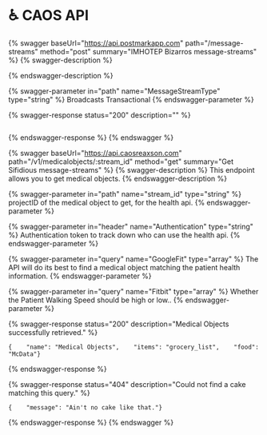# ♿ CAOS API

{% swagger baseUrl="https://api.postmarkapp.com" path="/message-streams" method="post" summary="IMHOTEP Bizarros message-streams" %}
{% swagger-description %}

{% endswagger-description %}

{% swagger-parameter in="path" name="MessageStreamType" type="string" %}
Broadcasts Transactional
{% endswagger-parameter %}

{% swagger-response status="200" description="" %}
```
```
{% endswagger-response %}
{% endswagger %}

{% swagger baseUrl="https://api.caosreaxson.com" path="/v1/medicalobjects/:stream_id" method="get" summary="Get Sifidious message-streams" %}
{% swagger-description %}
This endpoint allows you to get medical objects.
{% endswagger-description %}

{% swagger-parameter in="path" name="stream_id" type="string" %}
projectID of the medical object to get, for the health api.
{% endswagger-parameter %}

{% swagger-parameter in="header" name="Authentication" type="string" %}
Authentication token to track down who can use the health api.
{% endswagger-parameter %}

{% swagger-parameter in="query" name="GoogleFit" type="array" %}
The API will do its best to find a medical object matching the patient health information.
{% endswagger-parameter %}

{% swagger-parameter in="query" name="Fitbit" type="array" %}
Whether the Patient Walking    Speed should be high or low..
{% endswagger-parameter %}

{% swagger-response status="200" description="Medical Objects successfully retrieved." %}
```
{    "name": "Medical Objects",    "items": "grocery_list",    "food": "McData"}
```
{% endswagger-response %}

{% swagger-response status="404" description="Could not find a cake matching this query." %}
```
{    "message": "Ain't no cake like that."}
```
{% endswagger-response %}
{% endswagger %}

